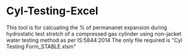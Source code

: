 # Cyl-Testing-Excel
This tool is for calcuating the % of permananet expansion during hydrostatic test stretch of a compressed gas cylinder using non-jacket water testing method as per IS:5844:2014
The only file required is "Cyl Testing Form_STABLE.xlsm"
